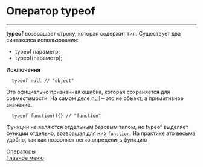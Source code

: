 # Оператор typeof
____
__typeof__ возвращает строку, которая содержит тип. Существует два синтаксиса использования:
* typeof параметр;
* typeof(параметр);

__Исключения__ 
 ```
   typeof null // "object"
 ```           
 Это официально признанная ошибка, которая сохраняется для совместимости. На самом деле [null](../data-types/null/null.md) – это не объект, а примитивное значение.

 ```
   typeof function(){} // "function"
 ```
 Функции не являются отдельным базовым типом, но typeof выделяет функции отдельно, возвращая для них `function`. На практике это весьма удобно, так как позволяет легко определить функцию

[Операторы](operators.md)<br>
[Главное меню](../README.md)<br>